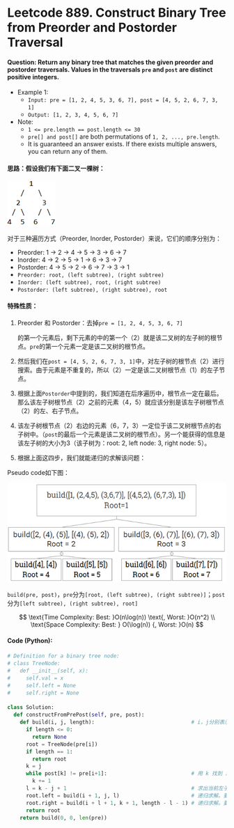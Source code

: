# Leetcode 889. Construct Binary Tree from Preorder and Postorder Traversal

#### Question: Return any binary tree that matches the given preorder and postorder traversals. Values in the traversals `pre` and `post` are distinct positive integers.

* Example 1:
  * `Input: pre = [1, 2, 4, 5, 3, 6, 7], post = [4, 5, 2, 6, 7, 3, 1]`
  * `Output: [1, 2, 3, 4, 5, 6, 7]`
* Note:
  * `1 <= pre.length == post.length <= 30`
  * `pre[] and post[]` are both permutations of `1, 2, ..., pre.length`.
  * It is guaranteed an answer exists. If there exists multiple answers, you can return any of them.

#### 思路：假设我们有下面二叉一棵树：

![Figure 1. Binary Tree Example](../.gitbook/assets/1572044497-1.jpg)

对于三种遍历方式（Preorder, Inorder, Postorder）来说，它们的顺序分别为：

* Preorder: 1 → 2 → 4 → 5 → 3 → 6 → 7
* Inorder: 4 → 2 → 5 → 1 → 6 → 3 → 7
* Postorder: 4 → 5 → 2 → 6 → 7 → 3 → 1
* `Preorder: root, (left subtree), (right subtree)`
* `Inorder: (left subtree), root, (right subtree)`
* `Postorder: (left subtree), (right subtree), root`

#### 特殊性质：

1. Preorder 和 Postorder：去掉`pre = [1, 2, 4, 5, 3, 6, 7]`

   的第一个元素后，剩下元素的中的第一个（2）就是该二叉树的左子树的根节点。`pre`的第一个元素一定是该二叉树的根节点。

2. 然后我们在`post = [4, 5, 2, 6, 7, 3, 1]`中，对左子树的根节点（2）进行搜索。由于元素是不重复的，所以（2）一定是该二叉树根节点（1）的左子节点。
3. 根据上面`Postorder`中提到的，我们知道在后序遍历中，根节点一定在最后。那么该左子树根节点（2）之前的元素（4，5）就应该分别是该左子树根节点（2）的左、右子节点。
4. 该左子树根节点（2）右边的元素（6，7，3）一定位于该二叉树根节点的右子树中。（`post`的最后一个元素是该二叉树的根节点）。另一个能获得的信息是该左子树的大小为3（该子树为：root: 2, left node: 3, right node: 5）。
5. 根据上面这四步，我们就能递归的求解该问题：

Pseudo code如下图：

![](../.gitbook/assets/1572056985-1.jpg)

`build(pre, post)`，`pre`分为`[root, (left subtree), (right subtree)]`；`post`分为`[left subtree), (right subtree), root]`

$$
\text{Time Complexity: Best: }O(n\log(n)) \text{, Worst: }O(n^2) \\
\text{Space Complexity: Best: } O(\log(n)) {, Worst: }O(n)
$$

#### Code \(Python\):

```python
# Definition for a binary tree node:
# class TreeNode:
#   def __init__(self, x):
#     self.val = x
#     self.left = None
#     self.right = None

class Solution:
  def constructFromPrePost(self, pre, post):
    def build(i, j, length):                               # i，j分别表示在pre和post数组中的起始位置，length表示当前数组的长度
      if length <= 0:
        return None
      root = TreeNode(pre[i])
      if length == 1:
        return root
      k = j                     
      while post[k] != pre[i+1]:                           # 用 k 找到 左子树根节点的位置
        k += 1
      l = k - j + 1                                        # 求出当前左子树的长度
      root.left = build(i + 1, j, l)                       # 递归求解。要空出前 i 个元素，因为 i 是已经安放的节点
      root.right = build(i + l + 1, k + 1, length - l - 1) # 递归求解。要空出后 l + 1 个元素，因为 这些元素是已经安放的节点
      return root
    return build(0, 0, len(pre))
```









